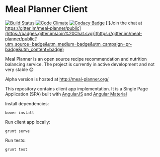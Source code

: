 # Meal Planner Client 
[![Build Status](https://travis-ci.org/meal-planner/client.svg?branch=master)](https://travis-ci.org/meal-planner/client)
[![Code Climate](https://codeclimate.com/github/meal-planner/client/badges/gpa.svg)](https://codeclimate.com/github/meal-planner/client)
[![Codacy Badge](https://api.codacy.com/project/badge/02fb63e9d2e848a7b0263b6af19e4881)](https://www.codacy.com/app/anatoliy-yastreb/client)
[![Join the chat at https://gitter.im/meal-planner/public](https://badges.gitter.im/Join%20Chat.svg)](https://gitter.im/meal-planner/public?utm_source=badge&utm_medium=badge&utm_campaign=pr-badge&utm_content=badge)

Meal Planner is an open source recipe recommendation and nutrition balancing service.
The project is currently in active development and not very stable :blush:

Alpha version is hosted at http://meal-planner.org/

This repository contains client app implementation.
It is a Single Page Application (SPA) built with [AngularJS](https://github.com/angular/angular.js) and [Angular Material](https://github.com/angular/material)

Install dependencies:
```
bower install
```

Run client app locally:
```
grunt serve
```

Run tests:
```
grunt test
```
